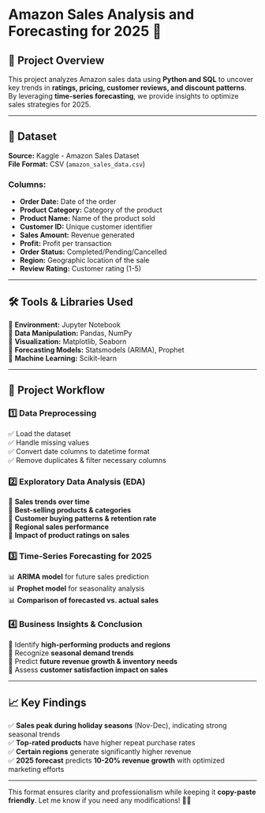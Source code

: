 
# **Amazon Sales Analysis and Forecasting for 2025** 🚀  

## **📌 Project Overview**  
This project analyzes Amazon sales data using **Python and SQL** to uncover key trends in **ratings, pricing, customer reviews, and discount patterns**. By leveraging **time-series forecasting**, we provide insights to optimize sales strategies for 2025.  

---

## **📂 Dataset**  
**Source:** Kaggle - Amazon Sales Dataset  
**File Format:** CSV (`amazon_sales_data.csv`)  

### **Columns:**  
- **Order Date:** Date of the order  
- **Product Category:** Category of the product  
- **Product Name:** Name of the product sold  
- **Customer ID:** Unique customer identifier  
- **Sales Amount:** Revenue generated  
- **Profit:** Profit per transaction  
- **Order Status:** Completed/Pending/Cancelled  
- **Region:** Geographic location of the sale  
- **Review Rating:** Customer rating (1-5)  

---

## **🛠 Tools & Libraries Used**  
📌 **Environment:** Jupyter Notebook  
📌 **Data Manipulation:** Pandas, NumPy  
📌 **Visualization:** Matplotlib, Seaborn  
📌 **Forecasting Models:** Statsmodels (ARIMA), Prophet  
📌 **Machine Learning:** Scikit-learn  

---

## **🚀 Project Workflow**  

### **1️⃣ Data Preprocessing**  
✅ Load the dataset  
✅ Handle missing values  
✅ Convert date columns to datetime format  
✅ Remove duplicates & filter necessary columns  

### **2️⃣ Exploratory Data Analysis (EDA)**  
🔹 **Sales trends over time**  
🔹 **Best-selling products & categories**  
🔹 **Customer buying patterns & retention rate**  
🔹 **Regional sales performance**  
🔹 **Impact of product ratings on sales**  

### **3️⃣ Time-Series Forecasting for 2025**  
📊 **ARIMA model** for future sales prediction  
📊 **Prophet model** for seasonality analysis  
📊 **Comparison of forecasted vs. actual sales**  

### **4️⃣ Business Insights & Conclusion**  
📌 Identify **high-performing products and regions**  
📌 Recognize **seasonal demand trends**  
📌 Predict **future revenue growth & inventory needs**  
📌 Assess **customer satisfaction impact on sales**  

---

## **📈 Key Findings**  
✅ **Sales peak during holiday seasons** (Nov-Dec), indicating strong seasonal trends  
✅ **Top-rated products** have higher repeat purchase rates  
✅ **Certain regions** generate significantly higher revenue  
✅ **2025 forecast** predicts **10-20% revenue growth** with optimized marketing efforts  

---

This format ensures clarity and professionalism while keeping it **copy-paste friendly**. Let me know if you need any modifications! 🚀😊
